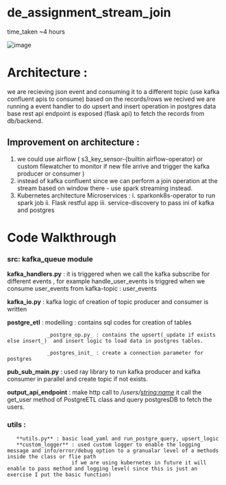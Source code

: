 # de_assignment_stream_join
time_taken ~4 hours


![image](https://user-images.githubusercontent.com/79247013/164327840-3136b3ee-6062-4b95-be7e-78d5e87745c9.png)


# Architecture : 
we are recieving json event and consuming it to a different topic (use kafka confluent apis to consume)
based on the records/rows we recived we are running a event handler to do upsert and insert operation in postgres data base
rest api endpoint is exposed (flask api) to fetch the records from db/backend.

## Improvement on architecture : 
1. we could use airflow ( s3_key_sensor-{builtin airflow-operator} or custom filewatcher to monitor if new file arrive and trigger the kafka producer or consumer )
2. instead of kafka confluent since we can perform a join operation at the stream based on  window there - use spark streaming instead.
3. Kubernetes architecture 
    Microservices : i. sparkonk8s-operator to run spark job 
                    ii. Flask restful app
                    iii. service-discovery to pass ini of kafka and postgres

# Code Walkthrough
### src: kafka_queue module 
   **kafka_handlers.py** : it is triggered when we call the kafka subscribe for different events , for example handle_user_events is triggred when we consume user_events from kafka-topic : user_events
   
   **kafka_io.py**  :  kafka logic of creation of topic producer and consumer is written
   
**postgre_etl** : modelling :  contains sql codes for creation of tables
                 
                 _postgre_op.py_ : contains the upsert(_update if exists else insert_)  and insert logic to load data in postgres tables.
                 
                 _postgres_init_ : create a connection parameter for postgres

 **pub_sub_main.py** : used ray library to run kafka producer and kafka consumer in parallel  and create topic if not exists.
 
 **output_api_endpoint** : make http call to _/users/<string:name>_  it call the get_user method of PostgreETL class and query postgresDB to fetch the users.
 
 ### utils :
       **utils.py** : basic load_yaml and run_postgre_query, upsert_logic
       **custom_logger** : used custom logger to enable the logging message and info/error/debug option to a granualar level of a methods inside the class or flie path
                         if we are using kubernetes in future it will enable to pass method and logging level( since this is just an exercise I put the basic function)
                         
      
 
 
    


